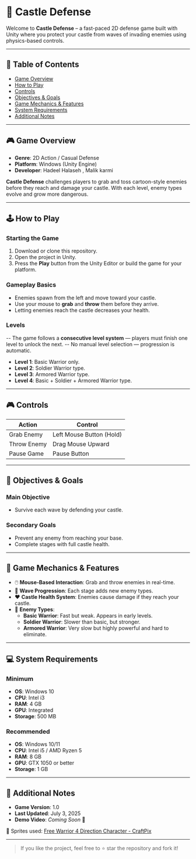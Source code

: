 # 🏰 Castle Defense

Welcome to **Castle Defense** – a fast-paced 2D defense game built with Unity where you protect your castle from waves of invading enemies using physics-based controls.

---

## 📑 Table of Contents
- [Game Overview](#game-overview)  
- [How to Play](#how-to-play)  
- [Controls](#controls)  
- [Objectives & Goals](#objectives--goals)  
- [Game Mechanics & Features](#game-mechanics--features)  
- [System Requirements](#system-requirements)  
- [Additional Notes](#additional-notes)  

---

## 🎮 Game Overview

- **Genre**: 2D Action / Casual Defense  
- **Platform**: Windows (Unity Engine)  
- **Developer**: Hadeel Halaseh , Malik karmi 

**Castle Defense** challenges players to grab and toss cartoon-style enemies before they reach and damage your castle. With each level, enemy types evolve and grow more dangerous.

---

## 🕹️ How to Play

### Starting the Game
1. Download or clone this repository.
2. Open the project in Unity.
3. Press the **Play** button from the Unity Editor or build the game for your platform.

### Gameplay Basics
- Enemies spawn from the left and move toward your castle.
- Use your mouse to **grab** and **throw** them before they arrive.
- Letting enemies reach the castle decreases your health.

### Levels
-- The game follows a **consecutive level system** — players must finish one level to unlock the next.
-- No manual level selection — progression is automatic.
- **Level 1**: Basic Warrior only.
- **Level 2**: Soldier Warrior type.
- **Level 3**: Armored Warrior type.
- **Level 4**: Basic  + Soldier + Armored Warrior type.


---

## 🎮 Controls

| Action           | Control                |
|------------------|------------------------|
| Grab Enemy       | Left Mouse Button (Hold) |
| Throw Enemy      | Drag Mouse Upward      |
| Pause Game       | Pause  Button                  |

---

## 🎯 Objectives & Goals

### Main Objective
- Survive each wave by defending your castle.

### Secondary Goals
- Prevent any enemy from reaching your base.
- Complete stages with full castle health.

---

## 🧠 Game Mechanics & Features

- 🖱️ **Mouse-Based Interaction**: Grab and throw enemies in real-time.  
- 🔁 **Wave Progression**: Each stage adds new enemy types.  
- ❤️ **Castle Health System**: Enemies cause damage if they reach your castle.  
- 👾 **Enemy Types**:
  - **Basic Warrior**: Fast but weak. Appears in early levels.
  - **Soldier Warrior**: Slower than basic, but stronger.
  - **Armored Warrior**: Very slow but highly powerful and hard to eliminate.
    

---

## 💻 System Requirements

### Minimum
- **OS**: Windows 10  
- **CPU**: Intel i3  
- **RAM**: 4 GB  
- **GPU**: Integrated  
- **Storage**: 500 MB  

### Recommended
- **OS**: Windows 10/11  
- **CPU**: Intel i5 / AMD Ryzen 5  
- **RAM**: 8 GB  
- **GPU**: GTX 1050 or better  
- **Storage**: 1 GB  


---

## 📝 Additional Notes

- **Game Version**: 1.0  
- **Last Updated**: July 3, 2025 
- **Demo Video**: _Coming Soon_ 🎥

🎨 Sprites used: [Free Warrior 4 Direction Character - CraftPix](https://craftpix.net/freebies/free-warrior-4-direction-character-sprites/?num=1&count=367&sq=warrior&pos=14)

---

> If you like the project, feel free to ⭐ star the repository and fork it!

